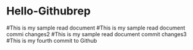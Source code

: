 # Hello-Githubrep
#This is my sample read document
#This is my sample read document commi changes2
#This is my sample read document commit changes3
#This is my fourth commit to Github